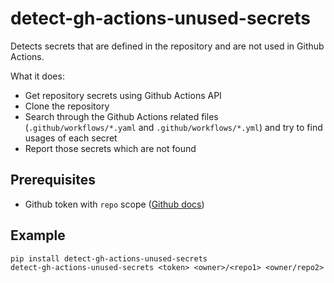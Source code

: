 detect-gh-actions-unused-secrets
================================

Detects secrets that are defined in the repository and are not used in Github Actions.

What it does:

* Get repository secrets using Github Actions API
* Clone the repository
* Search through the Github Actions related files (`.github/workflows/*.yaml` and `.github/workflows/*.yml`) and try to find usages of each secret
* Report those secrets which are not found

## Prerequisites

* Github token with `repo` scope ([Github docs](https://docs.github.com/en/authentication/keeping-your-account-and-data-secure/creating-a-personal-access-token))

## Example

```console
pip install detect-gh-actions-unused-secrets
detect-gh-actions-unused-secrets <token> <owner>/<repo1> <owner/repo2>
```

